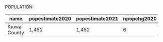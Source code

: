 POPULATION:

|     name     | popestimate2020 | popestimate2021 | npopchg2020 | npopchg2021 | births2020 | births2021 | deaths2020 | deaths2021 | naturalchg2020 | naturalchg2021 | internationalmig2020 | internationalmig2021 | domesticmig2020 | domesticmig2021 | netmig2020 | netmig2021 | rbirth2021 | rdeath2021 | rnaturalchg2021 | rinternationalmig2021 | rdomesticmig2021 | rnetmig2021 |
|--------------|-----------------|-----------------|-------------|-------------|------------|------------|------------|------------|----------------|----------------|----------------------|----------------------|-----------------|-----------------|------------|------------|------------|------------|-----------------|-----------------------|------------------|-------------|
| Kiowa County | 1,452           | 1,452           | 6           | 0           | 2          | 14         | 5          | 14         | -3             | 0              | 0                    | 0                    | 9               | -1              | 9          | -1         |       9.64 |       9.64 |            0.00 |                  0.00 |            -0.69 |       -0.69|

